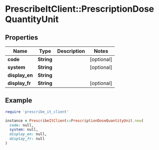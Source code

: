 # PrescribeItClient::PrescriptionDoseQuantityUnit

## Properties

| Name | Type | Description | Notes |
| ---- | ---- | ----------- | ----- |
| **code** | **String** |  | [optional] |
| **system** | **String** |  | [optional] |
| **display_en** | **String** |  |  |
| **display_fr** | **String** |  | [optional] |

## Example

```ruby
require 'prescribe_it_client'

instance = PrescribeItClient::PrescriptionDoseQuantityUnit.new(
  code: null,
  system: null,
  display_en: null,
  display_fr: null
)
```

